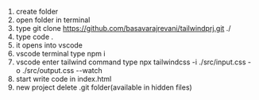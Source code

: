 1) create folder
2) open folder in terminal
3) type   git clone https://github.com/basavarajrevani/tailwindprj.git ./
4) type   code .
5) it opens into vscode
6) vscode terminal type   npm i
7) vscode enter tailwind command type   npx tailwindcss -i ./src/input.css -o ./src/output.css --watch
8) start write code in index.html
9) new project delete  .git folder(available in hidden files)
